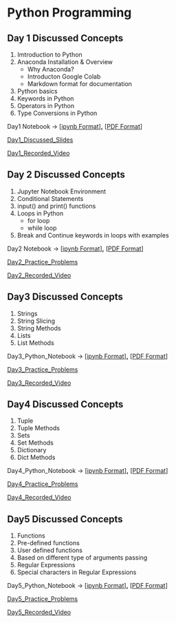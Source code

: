 # Python Programming


## Day 1 Discussed Concepts

1. Imtroduction to Python
2. Anaconda Installation & Overview
    - Why Anaconda?
    - Introducton Google Colab
    - Markdown format for documentation
3. Python basics
4. Keywords in Python
4. Operators in Python
5. Type Conversions in Python

Day1 Notebook → [[ipynb Format](https://github.com/AP-Skill-Development-Corporation/Python-FDP-TEAM-1-1/blob/master/Day1_18May2020/Day1.ipynb)]**,** [[PDF Format](https://github.com/AP-Skill-Development-Corporation/Python-FDP-TEAM-1-1/blob/master/Day1_18May2020/Day1.pdf)]

[Day1_Discussed_Slides](https://github.com/AP-Skill-Development-Corporation/Python-FDP-TEAM-1-1/blob/master/Day1_18May2020/presentationDay1%20(1).pdf)

[Day1_Recorded_Video](https://transcripts.gotomeeting.com/#/s/c6060e7e64c28158f286520b552df4c391e2f44db9dce6b3c8ff0c8a6e28a3c2)

## Day 2 Discussed Concepts

1. Jupyter Notebook Environment
2. Conditional Statements
3. input() and print() functions
4. Loops in Python
    - for loop
    - while loop
5. Break and Continue keywords in loops with examples

Day2 Notebook → [[ipynb Format](https://github.com/AP-Skill-Development-Corporation/Python-FDP-TEAM-1-1/blob/master/Day2_19May2020/Day2.ipynb)]**,** [[PDF Format](https://github.com/AP-Skill-Development-Corporation/Python-FDP-TEAM-1-1/blob/master/Day2_19May2020/Day2.pdf)]

[Day2_Practice_Problems](https://github.com/AP-Skill-Development-Corporation/Python-FDP-TEAM-1-1/blob/master/Day2_19May2020/practice.ipynb)

[Day2_Recorded_Video](https://transcripts.gotomeeting.com/#/s/a13a7b9a53b183b3bfab87c4fab42aeaf03ca074f02323df49d3c6f7cefdd385)

## Day3 Discussed Concepts

1. Strings
2. String Slicing
3. String Methods
4. Lists
5. List Methods

Day3_Python_Notebook → [[ipynb Format](https://github.com/AP-Skill-Development-Corporation/Python-FDP-TEAM-1-1/blob/master/Day3_20May2020/Day3.ipynb)]**,** [[PDF Format](https://github.com/AP-Skill-Development-Corporation/Python-FDP-TEAM-1-1/blob/master/Day3_20May2020/Day3.pdf)]

[Day3_Practice_Problems](https://github.com/AP-Skill-Development-Corporation/Python-FDP-TEAM-1-1/blob/master/Day3_20May2020/Day3_practice_problems.ipynb)

[Day3_Recorded_Video](https://transcripts.gotomeeting.com/#/s/56c374a244de784081cc6f42d0f65ef55a525ac081c89a02b5b227c7bc45862c)

## Day4 Discussed Concepts

1. Tuple
2. Tuple Methods
3. Sets
4. Set Methods
5. Dictionary
6. Dict Methods

Day4_Python_Notebook → [[ipynb Format](https://github.com/AP-Skill-Development-Corporation/Python-FDP-TEAM-1-1/blob/master/Day4_21May2020/Day4.ipynb)]**,** [[PDF Format](https://github.com/AP-Skill-Development-Corporation/Python-FDP-TEAM-1-1/blob/master/Day4_21May2020/Day4.pdf)]

[Day4_Practice_Problems](https://github.com/AP-Skill-Development-Corporation/Python-FDP-TEAM-1-1/blob/master/Day4_21May2020/Day4_Practice_Problems.ipynb)

[Day4_Recorded_Video](https://transcripts.gotomeeting.com/#/s/87146b40cd994999352cd29e281c41e7ba7c1996486a10808b46f8e3aa98c04b)

## Day5 Discussed Concepts

1. Functions
2. Pre-defined functions
3. User defined functions
4. Based on different type of arguments passing
5. Regular Expressions
6. Special characters in Regular Expressions

Day5_Python_Notebook → [[ipynb Format](notUpdated)]**,** [[PDF Format](notUpdated)]

[Day5_Practice_Problems](https://github.com/AP-Skill-Development-Corporation/Python-FDP-TEAM-1-1/blob/master/Day5_22May2020/Day5_practice.ipynb)

[Day5_Recorded_Video](https://transcripts.gotomeeting.com/#/s/7829e1b3a1addd824a09e2942c16ce8eac030728122ba06b033fed5834f8658c)